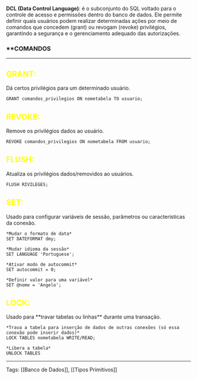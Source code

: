 **DCL (Data Control Language)**: é o subconjunto do SQL voltado para o controle de acesso e permissões dentro do banco de dados. Ele permite definir quais usuários podem realizar determinadas ações por meio de comandos que concedem (grant) ou revogam (revoke) privilégios, garantindo a segurança e o gerenciamento adequado das autorizações.

### **COMANDOS
---
<h2 style="color: yellow;">GRANT:</h2>
Dá certos privilégios para um determinado usuário.

```
GRANT comandos_privilegios ON nometabela TO usuario;
```

<h2 style="color: yellow;">REVOKE:</h2>
Remove os privilégios dados ao usuário.

```
REVOKE comandos_privilegios ON nometabela FROM usuario;
```

<h2 style="color: yellow;">FLUSH:</h2>
Atualiza os privilégios dados/removidos ao usuários.

```
FLUSH RIVILEGES;
```

<h2 style="color: yellow;">SET:</h2>
Usado para configurar variáveis de sessão, parâmetros ou características da conexão.

```
*Mudar o formato de data*
SET DATEFORMAT dmy;

*Mudar idioma da sessão*
SET LANGUAGE 'Portuguese';

*Ativar modo de autocommit*
SET autocommit = 0;

*Definir valor para uma variável*
SET @nome = 'Angelo';
```

<h2 style="color: yellow;">LOCK:</h2>
Usado para **travar tabelas ou linhas** durante uma transação.

```
*Trava a tabela para inserção de dados de outras conexões (só essa conexão pode inserir dados)*
LOCK TABLES nometabela WRITE/READ;

*Libera a tabela*
UNLOCK TABLES
```

---
Tags: [[Banco de Dados]], [[Tipos Primitivos]]